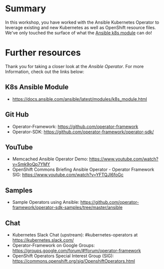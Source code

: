 # Summary

In this workshop, you have worked with the Ansible Kubernetes Operator to leverage existing and new Kubernetes as well as OpenShift resource files. We've only touched the surface of what the [Ansible k8s module](https://docs.ansible.com/ansible/latest/modules/k8s_module.html#k8s-info-module) can do!

# Further resources

Thank you for taking a closer look at the *Ansible Operator*. For more
Information, check out the links below:

## K8s Ansible Module
 * https://docs.ansible.com/ansible/latest/modules/k8s_module.html
 
## Git Hub
 * Operator-Framework: https://github.com/operator-framework
 * Operator-SDK: https://github.com/operator-framework/operator-sdk/

## YouTube
* Memcached Ansible Operator Demo: https://www.youtube.com/watch?v=Smk9oQp7YMY
* OpenShift Commons Briefing Ansible Operator - Operator Framework SIG: https://www.youtube.com/watch?v=YFTQJI6foGc

## Samples
* Sample Operators using Ansible: https://github.com/operator-framework/operator-sdk-samples/tree/master/ansible

## Chat
* Kubernetes Slack Chat (upstream): #kubernetes-operators at https://kubernetes.slack.com/
* Operator-Framework on Google Groups: https://groups.google.com/forum/#!forum/operator-framework
* OpenShift Operators Special Interest Group (SIG): https://commons.openshift.org/sig/OpenshiftOperators.html
